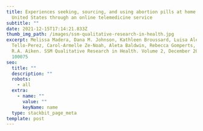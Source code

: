 ```yaml
---
title: Experiences seeking, sourcing, and using abortion pills at home in the
  United States through an online telemedicine service
subtitle: ""
date: 2021-12-15T17:14:21.833Z
thumb_img_path: /images/ssm-qualitative-research-in-health.jpg
excerpt: Melissa Madera, Dana M. Johnson, Kathleen Broussard, Luisa Alejandra
  Tello-Perez, Carol-Armelle Ze-Noah, Aleta Baldwin, Rebecca Gomperts, Abigail
  R.A. Aiken. SSM Qualitative Research in Health. Volume 2, December 2022,
  100075
seo:
  title: ""
  description: ""
  robots:
    - all
  extra:
    - name: ""
      value: ""
      keyName: name
  type: stackbit_page_meta
template: post
---
```

